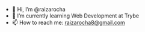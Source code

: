- 👋 Hi, I’m @raizarocha
- 🌱 I’m currently learning Web Development at Trybe
- 📫 How to reach me: raizarocha8@gmail.com

<!---
raizarocha/raizarocha is a ✨ special ✨ repository because its `README.md` (this file) appears on your GitHub profile.
You can click the Preview link to take a look at your changes.
--->
